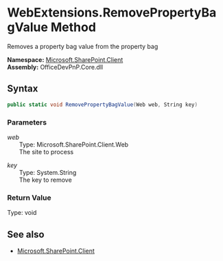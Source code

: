 # WebExtensions.RemovePropertyBagValue Method  
Removes a property bag value from the property bag  

**Namespace:** [Microsoft.SharePoint.Client](Microsoft.SharePoint.Client.md)  
**Assembly:** OfficeDevPnP.Core.dll  
## Syntax
```C#
public static void RemovePropertyBagValue(Web web, String key)
```
### Parameters
*web*  
&emsp;&emsp;Type: Microsoft.SharePoint.Client.Web  
&emsp;&emsp;The site to process  

*key*  
&emsp;&emsp;Type: System.String  
&emsp;&emsp;The key to remove  

### Return Value
Type: void  

## See also
- [Microsoft.SharePoint.Client](Microsoft.SharePoint.Client.md)
